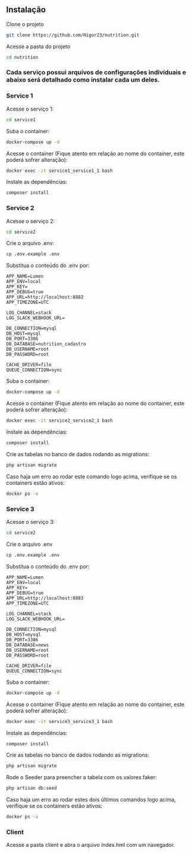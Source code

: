 ## Instalação

Clone o projeto
```sh
git clone https://github.com/Higor23/nutrition.git
```
Acesse a pasta do projeto
```sh
cd nutrition
```

### Cada serviço possui arquivos de configurações individuais e abaixo será detalhado como instalar cada um deles.

### Service 1
Acesse o serviço 1:
```sh
cd service1
```
Suba o container:
```sh
docker-compose up -d
```
Acesse o container (Fique atento em relação ao nome do container, este poderá sofrer alteração):
```sh
docker exec -it service1_service1_1 bash
```
Instale as dependências:
```sh
composer install
```

### Service 2
Acesse o serviço 2:
```sh
cd service2
```
Crie o arquivo .env:
```sh
cp .env.example .env
```
Substitua o conteúdo do .env por:
```dosini
APP_NAME=Lumen
APP_ENV=local
APP_KEY=
APP_DEBUG=true
APP_URL=http://localhost:8882
APP_TIMEZONE=UTC

LOG_CHANNEL=stack
LOG_SLACK_WEBHOOK_URL=

DB_CONNECTION=mysql
DB_HOST=mysql
DB_PORT=3306
DB_DATABASE=nutrition_cadastro
DB_USERNAME=root
DB_PASSWORD=root

CACHE_DRIVER=file
QUEUE_CONNECTION=sync
```

Suba o container:
```sh
docker-compose up -d
```
Acesse o container (Fique atento em relação ao nome do container, este poderá sofrer alteração):
```sh
docker exec -it service2_service2_1 bash
```
Instale as dependências:
```sh
composer install
```
Crie as tabelas no banco de dados rodando as migrations:
```sh
php artisan migrate
```
Caso haja um erro ao rodar este comando logo acima, verifique se os containers estão ativos:
```sh
docker ps -a
```

### Service 3
Acesse o serviço 3:
```sh
cd service2
```
Crie o arquivo .env
```sh
cp .env.example .env
```
Substitua o conteúdo do .env por:
```dosini
APP_NAME=Lumen
APP_ENV=local
APP_KEY=
APP_DEBUG=true
APP_URL=http://localhost:8883
APP_TIMEZONE=UTC

LOG_CHANNEL=stack
LOG_SLACK_WEBHOOK_URL=

DB_CONNECTION=mysql
DB_HOST=mysql
DB_PORT=3306
DB_DATABASE=news
DB_USERNAME=root
DB_PASSWORD=root

CACHE_DRIVER=file
QUEUE_CONNECTION=sync
```

Suba o container:
```sh
docker-compose up -d
```
Acesse o container (Fique atento em relação ao nome do container, este poderá sofrer alteração):
```sh
docker exec -it service3_service3_1 bash
```
Instale as dependências:
```sh
composer install
```
Crie as tabelas no banco de dados rodando as migrations:
```sh
php artisan migrate
```
Rode o Seeder para preencher a tabela com os valores faker:
```sh
php artisan db:seed
```
Caso haja um erro ao rodar estes dois últimos comandos logo acima, verifique se os containers estão ativos:
```sh
docker ps -a
```
### Client

Acesse a pasta client e abra o arquivo index.hml com um navegador.




